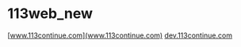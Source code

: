 113web_new
==========
[www.113continue.com](www.113continue.com)
[dev.113continue.com](dev.113continue.com)
